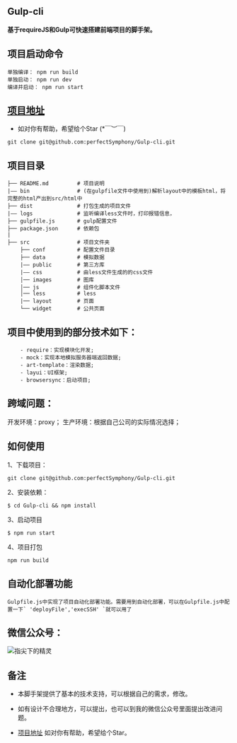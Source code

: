 ## Gulp-cli
**基于requireJS和Gulp可快速搭建前端项目的脚手架。**

## 项目启动命令
```
单独编译： npm run build
单独启动： npm run dev
编译并启动： npm run start
```
## [项目地址](https://github.com/perfectSymphony/Gulp-cli)
* 如对你有帮助，希望给个Star (*￣︶￣)
```
git clone git@github.com:perfectSymphony/Gulp-cli.git
```

## 项目目录
```
├── README.md         # 项目说明
|—— bin               # (在gulpfile文件中使用到)解析layout中的模板html，将完整的html产出到src/html中
├── dist              # 打包生成的项目文件
|—— logs              # 监听编译less文件时，打印报错信息， 
├── gulpfile.js       # gulp配置文件
├── package.json      # 依赖包
|
├── src               # 项目文件夹
    ├── conf          # 配置文件目录
    ├── data          # 模拟数据
    |—— public        # 第三方库
    |—— css           # 由less文件生成的的css文件
    │── images        # 图库
    │── js            # 组件化脚本文件
    │── less          # less
    |── layout	      # 页面
    └── widget        # 公共页面
```

## 项目中使用到的部分技术如下：
```
	- require：实现模块化开发;
	- mock：实现本地模拟服务器端返回数据;
	- art-template：渲染数据;
	- layui：UI框架;
	- browsersync：启动项目;
```
## 跨域问题：
开发环境：proxy；
生产环境：根据自己公司的实际情况选择；

## 如何使用
1、下载项目：
```
git clone git@github.com:perfectSymphony/Gulp-cli.git

```
2、安装依赖：
```
$ cd Gulp-cli && npm install
```
3、启动项目
```
$ npm run start
```
4、项目打包
```
npm run build
```

## 自动化部署功能

```
Gulpfile.js中实现了项目自动化部署功能。需要用到自动化部署，可以在Gulpfile.js中配置一下` 'deployFile','execSSH' `就可以用了

``` 

## 微信公众号：
![指尖下的精灵](https://raw.githubusercontent.com/perfectSymphony/Gulp-cli/b08538bc938d56aa729085bf5305afc425bf8d9c/Wechat/0.jpg)


## 备注

* 本脚手架提供了基本的技术支持，可以根据自己的需求，修改。

* 如有设计不合理地方，可以提出，也可以到我的微信公众号里面提出改进问题。

* [项目地址](https://github.com/perfectSymphony/Gulp-cli) 如对你有帮助，希望给个Star。
